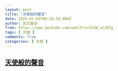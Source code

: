 ```yaml
---
layout: post
title: "天使般的聲音"
date: 2025-01-03T06:26:59.000Z
author: 武汉直击
from: https://www.youtube.com/watch?v=Z1SW_vzcDTg
tags: [ 方斌 ]
comments: True
categories: [ 方斌 ]
---
```

<!--1735885619000-->
[天使般的聲音](https://www.youtube.com/watch?v=Z1SW_vzcDTg)
------

<div>

</div>
